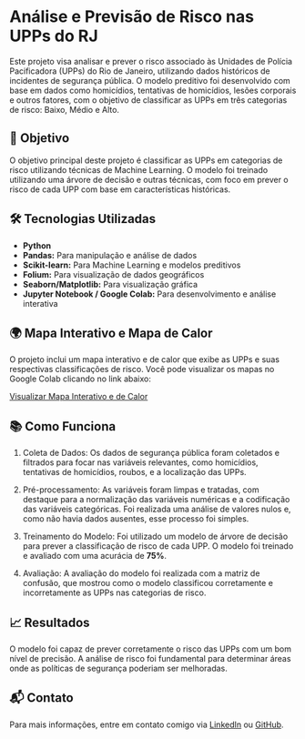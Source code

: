 # Análise e Previsão de Risco nas UPPs do RJ

Este projeto visa analisar e prever o risco associado às Unidades de Polícia Pacificadora (UPPs) do Rio de Janeiro, utilizando dados históricos de incidentes de segurança pública. O modelo preditivo foi desenvolvido com base em dados como homicídios, tentativas de homicídios, lesões corporais e outros fatores, com o objetivo de classificar as UPPs em três categorias de risco: Baixo, Médio e Alto.

## 🚀 Objetivo

O objetivo principal deste projeto é classificar as UPPs em categorias de risco utilizando técnicas de Machine Learning. O modelo foi treinado utilizando uma árvore de decisão e outras técnicas, com foco em prever o risco de cada UPP com base em características históricas.

## 🛠️ Tecnologias Utilizadas

- **Python**
- **Pandas:** Para manipulação e análise de dados
- **Scikit-learn:** Para Machine Learning e modelos preditivos
- **Folium:** Para visualização de dados geográficos
- **Seaborn/Matplotlib:** Para visualização gráfica
- **Jupyter Notebook / Google Colab:** Para desenvolvimento e análise interativa
 
## 🌍 Mapa Interativo e Mapa de Calor
O projeto inclui um mapa interativo e de calor que exibe as UPPs e suas respectivas classificações de risco. Você pode visualizar os mapas no Google Colab clicando no link abaixo:

[Visualizar Mapa Interativo e de Calor ](https://colab.research.google.com/drive/1WyLZzMG7MNyXCW_cJyqJoLXI2i9iJcbQ?usp=sharing)

## 📚 Como Funciona
1. Coleta de Dados:
Os dados de segurança pública foram coletados e filtrados para focar nas variáveis relevantes, como homicídios, tentativas de homicídios, roubos, e a localização das UPPs.

2. Pré-processamento:
As variáveis foram limpas e tratadas, com destaque para a normalização das variáveis numéricas e a codificação das variáveis categóricas. Foi realizada uma análise de valores nulos e, como não havia dados ausentes, esse processo foi simples.

3. Treinamento do Modelo:
Foi utilizado um modelo de árvore de decisão para prever a classificação de risco de cada UPP. O modelo foi treinado e avaliado com uma acurácia de **75%**.

4. Avaliação:
A avaliação do modelo foi realizada com a matriz de confusão, que mostrou como o modelo classificou corretamente e incorretamente as UPPs nas categorias de risco.

## 📈 Resultados
O modelo foi capaz de prever corretamente o risco das UPPs com um bom nível de precisão. A análise de risco foi fundamental para determinar áreas onde as políticas de segurança poderiam ser melhoradas.

## 📬 Contato
Para mais informações, entre em contato comigo via [LinkedIn](https://www.linkedin.com/in/luiz-felipe-gomes-de-carvalho-dataanalytics/) ou [GitHub](https://github.com/luizzfelipeh).

